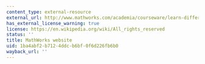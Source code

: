 ```yaml
---
content_type: external-resource
external_url: http://www.mathworks.com/academia/courseware/learn-differential-equations.html
has_external_license_warning: true
license: https://en.wikipedia.org/wiki/All_rights_reserved
status: ''
title: MathWorks website
uid: 1ba4abf2-b712-4ddc-b6bf-0f6d226fb6b0
wayback_url: ''
---
```

